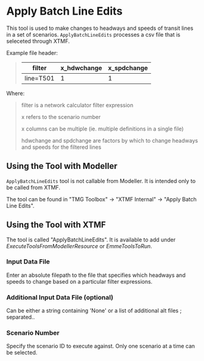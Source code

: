# **Apply Batch Line Edits**
This tool is used to make changes to headways and speeds of transit lines in a set of scenarios. `ApplyBatchLineEdits` processes a csv file that is seleceted through XTMF.

Example file header:
> |filter|x_hdwchange|x_spdchange|
> |------|------|------|
> |line=T501|1|1|

Where:
>filter is a network calculator filter expression
>
>x refers to the scenario number
>
>x columns can be multiple (ie. multiple definitions in a single file)
>
>hdwchange and spdchange are factors by which to change headways and speeds for the filtered lines


## **Using the Tool with Modeller**
`ApplyBatchLineEdits` tool is not callable from Modeller. It is intended only to be called from XTMF.

The tool can be found in "TMG Toolbox" -> "XTMF Internal" -> "Apply Batch Line Edits". 

## **Using the Tool with XTMF**
The tool is called "ApplyBatchLineEdits". It is available to add under *ExecuteToolsFromModellerResource* or *EmmeToolsToRun*.

### Input Data File
Enter an absolute filepath to the file that specifies which headways and speeds to change based on a particular filter expressions. 

### Additional Input Data File (optional)
Can be either a string containing 'None' or a list of additional alt files ; separated..

### Scenario Number
Specify the scenario ID to execute against. Only one scenario at a time can be selected.
